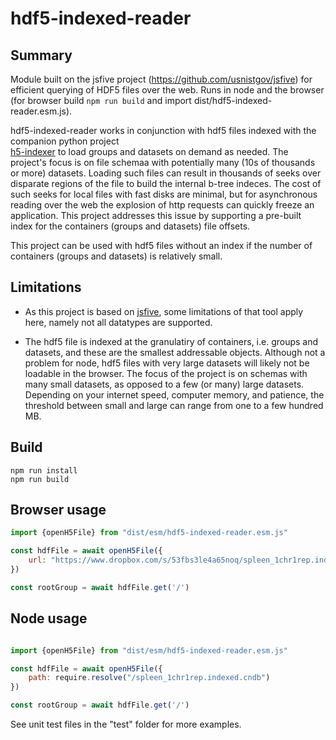 # hdf5-indexed-reader

## Summary

Module built on the jsfive project (https://github.com/usnistgov/jsfive) for efficient querying of HDF5 files over the
web.   Runs in node and the browser (for browser build ```npm run build``` and import dist/hdf5-indexed-reader.esm.js).

hdf5-indexed-reader works in conjunction with hdf5 files indexed with the companion python project  
[h5-indexer](https://github.com/jrobinso/h5-indexer) to load groups and datasets on demand as needed. The project's focus 
is on file schemaa with potentially many (10s of thousands or more) datasets.  Loading such files can result in 
thousands of seeks over disparate regions of the file to build the internal b-tree indeces. The cost of such seeks for local 
files with fast disks are minimal, but for asynchronous  reading over the web the explosion of http requests can 
quickly freeze an application.  This project addresses this  issue by supporting a pre-built index for the containers 
(groups and datasets) file offsets.  

This project can be used with hdf5 files without an index if the number of containers (groups and datasets) is relatively
small.


## Limitations

* As this project is based on [jsfive](https://github.com/usnistgov/jsfive),  some limitations of that tool apply here,
namely not all datatypes are supported.

* The hdf5 file is indexed at the granulatiry of containers, i.e. groups and datasets, and these are the smallest addressable
objects.  Although not a problem for node,  hdf5 files with very large datasets will likely not be loadable in the browser.
The focus of the project is on schemas with many small datasets, as opposed to a few (or many) large datasets. Depending
on your internet speed, computer memory, and patience, the threshold between small and large can range from one to
a few hundred MB.

  
## Build

```
npm run install
npm run build
```

## Browser usage

```js
import {openH5File} from "dist/esm/hdf5-indexed-reader.esm.js"

const hdfFile = await openH5File({
    url: "https://www.dropbox.com/s/53fbs3le4a65noq/spleen_1chr1rep.indexed.cndb?dl=0",
})

const rootGroup = await hdfFile.get('/')

```


## Node usage

```js

import {openH5File} from "dist/esm/hdf5-indexed-reader.esm.js"

const hdfFile = await openH5File({
    path: require.resolve("/spleen_1chr1rep.indexed.cndb")
})

const rootGroup = await hdfFile.get('/')

```

See unit test files in the "test" folder for more examples.


